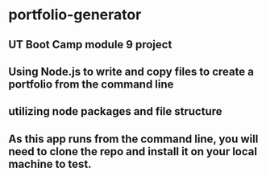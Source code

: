 # portfolio-generator

## UT Boot Camp module 9 project

## Using Node.js to write and copy files to create a portfolio from the command line

## utilizing node packages and file structure

## As this app runs from the command line, you will need to clone the repo and install it on your local machine to test.